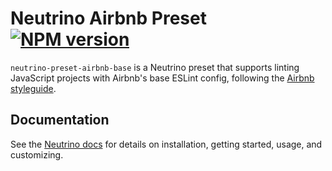 # Neutrino Airbnb Preset [![NPM version][npm-image]][npm-url]

`neutrino-preset-airbnb-base` is a Neutrino preset that supports linting JavaScript projects with Airbnb's base ESLint
config, following the [Airbnb styleguide](https://github.com/airbnb/javascript).

## Documentation

See the [Neutrino docs](https://neutrino.js.org/presets/neutrino-preset-airbnb-base/)
for details on installation, getting started, usage, and customizing.

[npm-image]: https://badge.fury.io/js/neutrino-preset-airbnb-base.svg
[npm-url]: https://npmjs.org/package/neutrino-preset-airbnb-base
